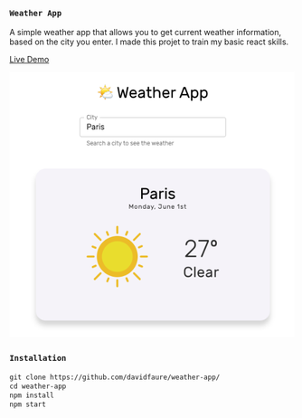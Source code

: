### `Weather App`

A simple weather app that allows you to get current weather information, based on the city you enter. I made this projet to train my basic react skills.

[Live Demo](https://reactjs-simple-weather-app.netlify.app/)

![image](https://github.com/davidfaure/weather-app/blob/master/weather-app.png)

### `Installation`

```
git clone https://github.com/davidfaure/weather-app/ 
cd weather-app
npm install
npm start
```

